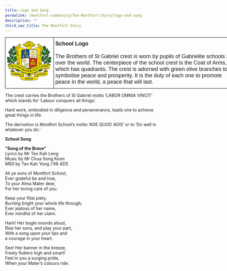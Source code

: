 ```yaml
---
title: Logo and Song
permalink: /montfort-community/The-Montfort-Story/logo-and-song
description: ""
third_nav_title: The Montfort Story
---
```

<style type="text/css">
.tg  {border-collapse:collapse;border-spacing:0;margin:0px auto;}
.tg td{border-color:black;border-style:solid;border-width:1px;font-family:Arial, sans-serif;font-size:18px;
  overflow:hidden;padding:10px 5px;word-break:normal;}
.tg th{border-color:black;border-style:solid;border-width:1px;font-family:Arial, sans-serif;font-size:18px;
  font-weight:normal;overflow:hidden;padding:10px 5px;word-break:normal;}
.tg .tg-0lax{text-align:left;vertical-align:top}
</style>
<table class="tg" style="undefined;table-layout: fixed; width: 770px">
<colgroup>
<col style="width: 160px">
<col style="width: 610px">
</colgroup>
<tbody>
  <tr>
    <td class="tg-0lax"><img src="/images/school_crest.png"></td>
		<td class="tg-0lax"><strong>School Logo</strong><br><br>The Brothers of St Gabriel crest is worn by pupils of Gabrielite schools all over the world. The centerpiece of the school crest is the Coat of Arms, which has quadrants. The crest is adorned with green olive branches to symbolise peace and prosperity. It is the duty of each one to promote peace in the world, a peace that will last.</td>
  </tr>
</tbody>
</table>

The crest carries the Brothers of St Gabriel motto ‘LABOR OMNIA VINCIT’ which stands for ‘Labour conquers all things’.

Hard work, embodied in diligence and perseverance, leads one to achieve great things in life.

The derivation is Montfort School’s motto ‘AGE QUOD AGIS’ or to ‘Do well in whatever you do.’

**School Song**

**“Song of the Brave”**    
Lyrics by Mr Teo Kah Leng     
Music by Mr Chua Song Koon    
MIDI by Tan Kah Yong (’96 4S1)   

All ye sons of Montfort School,   
Ever grateful be and true,   
To your Alma Mater dear,   
For her loving care of you.   

Keep your filial piety,   
Burning bright your whole life through,   
Ever jealous of her name,   
Ever mindful of her claim.

Hark! Her bugle sounds aloud,   
Rise her sons, and play your part,   
With a song upon your lips and   
a courage in your heart.

See! Her banner in the breeze,   
Freely flutters high and smart!   
Feel in you a surging pride,   
When your Mater’s colours ride.